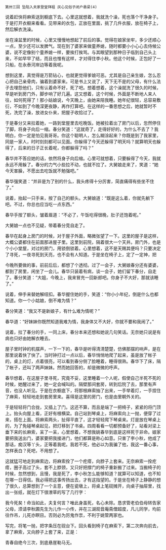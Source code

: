     第卅三回 坠陷入夫家登堂拜祖 灰心见俗子闭户悬梁(4) 

   说着赶快将麻索送到橱底下去。心里这就想着，我就洗个澡，死也落个干净身子。于是打开衣橱来看看。见带来的衣包，正放在里面，挑了几件衣服，放在椅子上，然后解衣洗澡。

   坐在澡盆里的时候，心里又慢慢地想起了前后的事。觉得在娘家坐牢，多少还顺心一点，至少还可以发脾气。现在到了婆家来做童养媳，随时都要小小心心去侍候公婆，说不定像别个童养媳一样，要挨打挨骂。与其眼望到那种日子临到自己头上来，不如早早了结，而且也惟有这样，才对得住李小秋。他这个时候，正包好了一只船，在永泰河岸边等着我呢。

   想到这里，真觉得是万箭钻心，也就更觉得爹娘可恶。尤其是自己亲生娘，怎么忍心把自己亲骨肉，骗着到婆家来。可是书上又说了，天下无不是的父母，有什么法子去埋怨他们，只有认着命不好，死了吧。想着想着，这个澡就洗了很久的时候，早是听到房门外，脚步响了好几遍。这又想着，这个时候，外面是不断地人来人往，如何死得了！那小姑娘说，今天晚上，由她来陪我睡。她年纪很轻，总容易敷衍，不如到了今晚深更夜静，再作打算吧。在这样的一番思想之后，她就暂时不死，洗完了澡，放进女仆来，把屋子收拾过了。

   于是春分又来拉着她，一路到堂屋里去吃晚饭。她被拉着出了房门以后，忽然停住了脚，将身子向后一缩。春分笑道：“这就奇了，走得好好的，为什么不去了？我明白，你一定是怕见我哥哥。你这个聪明人，怎么糊涂起来？你既是到了我家里，同是一家人，时时刻刻都可以见面。你躲得了今天还躲得了明天吗？就算明天也躲得了，后来的日子正长着呢，你都躲得了吗？”

   春华并不答应她的话，依然将身子向后缩。心里可就想着，只要躲得了今天，我就永远不用躲了。春分的力气小些拉不动，也就不拉了。大舅娘走来了，笑道：“她今天害臊，不愿出去吃饭就不勉强吧。”

   春华强笑道：“并非是为了别的什么，我头疼得十分厉害，简直痛得有些坐不住了。”

   说着，抬起一只手来，按了自己的额头。大舅娘道：“既是这么着，你就先躺下吧。不过，你总也应当吃一点东西。”

   春华手按了额头，皱着眉道：“不必了，午饭吃得很晚，肚子还饱着呢。”

   大舅娘一点也不见疑，带着春分竞自走了。

   春华在起身上房门的时候，对于屋子外面，略微张望了一下。这里的屋子是这样，大概公婆都住在前面那进屋子里。这里到前院，隔着很大一个天井。房门外，也是个小小堂屋，对过的房门，用锁倒锁着。心里想着，这不是天赐其便吗？只要决定了寻死，一夜寻死到天亮，也不会有人知道。于是坐在椅子上，定了一定神，把

   今晚所要做的事，前前后后，都想了个透彻。过了一会子，大舅娘春分还有婆婆，都到了房里，闲坐了一会儿。春华只装着有病，谈一会子，她们留下春分，自走了。春分笑道：“大姐，今晚上，我来冒充一回新郎吧。你身子不大好，那就该睡了。”

   说着，伸手来替她解纽扣。春华握住她的手，笑道：“你小小年纪，倒是什么也都知道。你一个小姑娘，倒不难为情？”

   春分笑道：“我又不是新娘子，有什么难为情呢？”

   春华道：“好妹妹你既然知道我难为情，我身体又不大好，你就不要和我闹了。”

   说着，拉了春分的手，一同上床，春分本来还想和她说几句笑话。无奈她只说是有病也只好由她解衣睡去。

   屋子里时钟的机摆声，一下一下的，春华是听得清清楚楚，仿佛那摆的响声，是在那里说着快了快了。当时钟打过一点以后，春华悄悄地爬了起来，虽是放了帐子的，桌上的灯，点着很亮，可以看到春分侧了脸睡着，睡得很熟。春华下了床，隔了帐子，还叫了两声妹妹。然而她回答的，却是微微的呼声。

   春华想着，在这屋子里寻死，究竟不妥，这里睡着一个人呢，假使自己半死不死的时候，她醒过来了，她一定会喊叫的。隔壁那间套房，转到后院了去，那里有声音，也没人听见。于是在衣橱底下，将那根麻索抽了出来，一手举着灯，一手捏住了麻索，轻轻地走到套房里来。喜得是这里的房门，也是由里朝外关的。

   于是轻轻将门合拢，又插上了门。这还不算，而且是端了一把椅子，紧紧的将门顶上。抬头向屋上看，正好有根横梁。自己站到琴桌上，将麻索向上一抛，便穿了过来，搭在上面。将麻索两头，扯得平直了，这才轻轻爬下琴桌来。灯是放在琴桌上的，为了免碰琴桌起见，把灯移到了书桌。四周看看一切都预备好了，站看对梁上垂下来的长麻索，呆了一呆，心里想着，不想我姚春华到底是这样死于非命。娘家要把我送出门，婆家要把我接进门，他们都算是称心如意。只害了李小秋，他成了那话，痴汉等丫头，正等着我呢。我若不死，他必以为我骗了他，我这一番心事，怎样表白？死吧，不用想了。

   这就猛可地走到麻索边，将麻索拴了一个疙瘩，向脖子上套来。无奈麻索一拴疙瘩，圈子高过了头，套不上脖颈，又只好把撑门的椅子重新搬了过来。当搬椅子的时候，忽然想到，且慢，我是死了，李小秋怎么能够知道？就算可以知道，也不知在哪一日得信。我必得把这事传扬出去，才有这指望的。于是坐在椅子上静静的想了很久，总算想到了一个主意，便在瓷墩上，将桌上笔砚摊开，向桌子抽屉里，找出一张纸，就在灯下很潦草的写了几行字：

   我今死矣！命当如此，夫复何言？唯此身虽死，名心未除。恳求管老伯伯母转告家父母，须请李秋圃先生为儿作一小传，并在三湖观音庵斋僧超度，凡儿同学，均前往作吊，儿死亦瞑目。否则必为厉鬼作祟，不利于姚管两家也。

   写完，将笔一抛，把字条压在砚台下。回头看到椅子在麻索下，第二次奔向前去，拿了麻索，又向脖子上套了来，正是：

   青春自绝今三次，到底悬崖勒马无。

